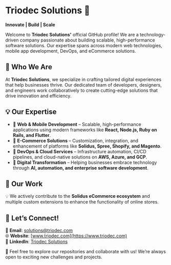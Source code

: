 # Triodec Solutions 🚀  
**Innovate | Build | Scale**  

Welcome to **Triodec Solutions'** official GitHub profile! We are a technology-driven company passionate about building scalable, high-performance software solutions. Our expertise spans across modern web technologies, mobile app development, DevOps, and eCommerce solutions.  

## 🌟 Who We Are  
At **Triodec Solutions**, we specialize in crafting tailored digital experiences that help businesses thrive. Our dedicated team of developers, designers, and engineers work collaboratively to create cutting-edge solutions that drive innovation and efficiency.  

## 💡 Our Expertise  
- 🔹 **Web & Mobile Development** – Scalable, high-performance applications using modern frameworks like **React, Node.js, Ruby on Rails, and Flutter**.  
- 🔹 **E-Commerce Solutions** – Customization, integration, and enhancement of platforms like **Solidus, Spree, Shopify, and Magento**.  
- 🔹 **DevOps & Cloud Services** – Infrastructure automation, CI/CD pipelines, and cloud-native solutions on **AWS, Azure, and GCP**.  
- 🔹 **Digital Transformation** – Helping businesses embrace technology through **AI, automation, and enterprise software development**.  

## 🚀 Our Work  
💡 We actively contribute to the **Solidus eCommerce ecosystem** and multiple custom extensions to enhance the functionality of online stores.  

## 📢 Let’s Connect!  
📧 **Email**: [solutions@triodec.com](mailto:solutions@triodec.com)  
🌐 **Website**: [www.triodec.com](https://www.triodec.com)  
🔗 **LinkedIn**: [Triodec Solutions](https://www.linkedin.com/company/triodec-solutions)  

📌 Feel free to explore our repositories and collaborate with us! We’re always open to exciting new challenges and projects.  
